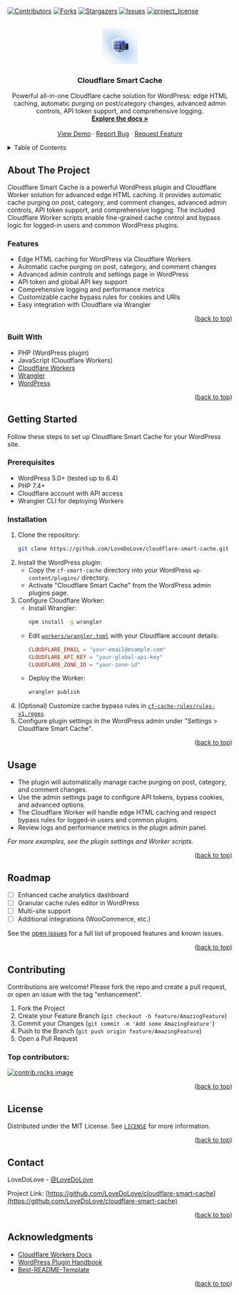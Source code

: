 <!-- Improved compatibility of back to top link: See: https://github.com/othneildrew/Best-README-Template/pull/73 -->

<a id="readme-top"></a>

[![Contributors][contributors-shield]][contributors-url]
[![Forks][forks-shield]][forks-url]
[![Stargazers][stars-shield]][stars-url]
[![Issues][issues-shield]][issues-url]
[![project_license][license-shield]][license-url]

<br />
<div align="center">
  <a href="https://github.com/LoveDoLove/cloudflare-smart-cache">
    <img src="images/logo.png" alt="Logo" width="80" height="80">
  </a>

<h3 align="center">Cloudflare Smart Cache</h3>

  <p align="center">
    Powerful all-in-one Cloudflare cache solution for WordPress: edge HTML caching, automatic purging on post/category changes, advanced admin controls, API token support, and comprehensive logging.
    <br />
    <a href="https://github.com/LoveDoLove/cloudflare-smart-cache"><strong>Explore the docs »</strong></a>
    <br />
    <br />
    <a href="https://github.com/LoveDoLove/cloudflare-smart-cache">View Demo</a>
    &middot;
    <a href="https://github.com/LoveDoLove/cloudflare-smart-cache/issues/new?labels=bug&template=bug-report---.md">Report Bug</a>
    &middot;
    <a href="https://github.com/LoveDoLove/cloudflare-smart-cache/issues/new?labels=enhancement&template=feature-request---.md">Request Feature</a>
  </p>
</div>

<details>
  <summary>Table of Contents</summary>
  <ol>
    <li>
      <a href="#about-the-project">About The Project</a>
      <ul>
        <li><a href="#built-with">Built With</a></li>
      </ul>
    </li>
    <li>
      <a href="#getting-started">Getting Started</a>
      <ul>
        <li><a href="#prerequisites">Prerequisites</a></li>
        <li><a href="#installation">Installation</a></li>
      </ul>
    </li>
    <li><a href="#usage">Usage</a></li>
    <li><a href="#roadmap">Roadmap</a></li>
    <li><a href="#contributing">Contributing</a></li>
    <li><a href="#license">License</a></li>
    <li><a href="#contact">Contact</a></li>
    <li><a href="#acknowledgments">Acknowledgments</a></li>
  </ol>
</details>

## About The Project

Cloudflare Smart Cache is a powerful WordPress plugin and Cloudflare Worker solution for advanced edge HTML caching. It provides automatic cache purging on post, category, and comment changes, advanced admin controls, API token support, and comprehensive logging. The included Cloudflare Worker scripts enable fine-grained cache control and bypass logic for logged-in users and common WordPress plugins.

### Features

- Edge HTML caching for WordPress via Cloudflare Workers
- Automatic cache purging on post, category, and comment changes
- Advanced admin controls and settings page in WordPress
- API token and global API key support
- Comprehensive logging and performance metrics
- Customizable cache bypass rules for cookies and URIs
- Easy integration with Cloudflare via Wrangler

<p align="right">(<a href="#readme-top">back to top</a>)</p>

### Built With

- PHP (WordPress plugin)
- JavaScript (Cloudflare Workers)
- [Cloudflare Workers](https://workers.cloudflare.com/)
- [Wrangler](https://developers.cloudflare.com/workers/wrangler/)
- [WordPress](https://wordpress.org/)

<p align="right">(<a href="#readme-top">back to top</a>)</p>

## Getting Started

Follow these steps to set up Cloudflare Smart Cache for your WordPress site.

### Prerequisites

- WordPress 5.0+ (tested up to 6.4)
- PHP 7.4+
- Cloudflare account with API access
- Wrangler CLI for deploying Workers

### Installation

1. Clone the repository:
   ```sh
   git clone https://github.com/LoveDoLove/cloudflare-smart-cache.git
   ```
2. Install the WordPress plugin:
   - Copy the `cf-smart-cache` directory into your WordPress `wp-content/plugins/` directory.
   - Activate "Cloudflare Smart Cache" from the WordPress admin plugins page.
3. Configure Cloudflare Worker:
   - Install Wrangler:
     ```sh
     npm install -g wrangler
     ```
   - Edit [`workers/wrangler.toml`](workers/wrangler.toml:1) with your Cloudflare account details:
     ```toml
     CLOUDFLARE_EMAIL = "your-email@example.com"
     CLOUDFLARE_API_KEY = "your-global-api-key"
     CLOUDFLARE_ZONE_ID = "your-zone-id"
     ```
   - Deploy the Worker:
     ```sh
     wrangler publish
     ```
4. (Optional) Customize cache bypass rules in [`cf-cache-rules/rules-v1.regex`](cf-cache-rules/rules-v1.regex:1).
5. Configure plugin settings in the WordPress admin under "Settings > Cloudflare Smart Cache".

<p align="right">(<a href="#readme-top">back to top</a>)</p>

## Usage

- The plugin will automatically manage cache purging on post, category, and comment changes.
- Use the admin settings page to configure API tokens, bypass cookies, and advanced options.
- The Cloudflare Worker will handle edge HTML caching and respect bypass rules for logged-in users and common plugins.
- Review logs and performance metrics in the plugin admin panel.

_For more examples, see the plugin settings and Worker scripts._

<p align="right">(<a href="#readme-top">back to top</a>)</p>

## Roadmap

- [ ] Enhanced cache analytics dashboard
- [ ] Granular cache rules editor in WordPress
- [ ] Multi-site support
- [ ] Additional integrations (WooCommerce, etc.)

See the [open issues](https://github.com/LoveDoLove/cloudflare-smart-cache/issues) for a full list of proposed features and known issues.

<p align="right">(<a href="#readme-top">back to top</a>)</p>

## Contributing

Contributions are welcome! Please fork the repo and create a pull request, or open an issue with the tag "enhancement".

1. Fork the Project
2. Create your Feature Branch (`git checkout -b feature/AmazingFeature`)
3. Commit your Changes (`git commit -m 'Add some AmazingFeature'`)
4. Push to the Branch (`git push origin feature/AmazingFeature`)
5. Open a Pull Request

### Top contributors:

<a href="https://github.com/LoveDoLove/cloudflare-smart-cache/graphs/contributors">
  <img src="https://contrib.rocks/image?repo=LoveDoLove/cloudflare-smart-cache" alt="contrib.rocks image" />
</a>

<p align="right">(<a href="#readme-top">back to top</a>)</p>

## License

Distributed under the MIT License. See [`LICENSE`](LICENSE) for more information.

<p align="right">(<a href="#readme-top">back to top</a>)</p>

## Contact

LoveDoLove - [@LoveDoLove](https://github.com/LoveDoLove)

Project Link: [https://github.com/LoveDoLove/cloudflare-smart-cache](https://github.com/LoveDoLove/cloudflare-smart-cache)

<p align="right">(<a href="#readme-top">back to top</a>)</p>

## Acknowledgments

- [Cloudflare Workers Docs](https://developers.cloudflare.com/workers/)
- [WordPress Plugin Handbook](https://developer.wordpress.org/plugins/)
- [Best-README-Template](https://github.com/othneildrew/Best-README-Template)

<p align="right">(<a href="#readme-top">back to top</a>)</p>

<!-- MARKDOWN LINKS & IMAGES -->

[contributors-shield]: https://img.shields.io/github/contributors/LoveDoLove/cloudflare-smart-cache.svg?style=for-the-badge
[contributors-url]: https://github.com/LoveDoLove/cloudflare-smart-cache/graphs/contributors
[forks-shield]: https://img.shields.io/github/forks/LoveDoLove/cloudflare-smart-cache.svg?style=for-the-badge
[forks-url]: https://github.com/LoveDoLove/cloudflare-smart-cache/network/members
[stars-shield]: https://img.shields.io/github/stars/LoveDoLove/cloudflare-smart-cache.svg?style=for-the-badge
[stars-url]: https://github.com/LoveDoLove/cloudflare-smart-cache/stargazers
[issues-shield]: https://img.shields.io/github/issues/LoveDoLove/cloudflare-smart-cache.svg?style=for-the-badge
[issues-url]: https://github.com/LoveDoLove/cloudflare-smart-cache/issues
[license-shield]: https://img.shields.io/github/license/LoveDoLove/cloudflare-smart-cache.svg?style=for-the-badge
[license-url]: https://github.com/LoveDoLove/cloudflare-smart-cache/blob/master/LICENSE
[linkedin-shield]: https://img.shields.io/badge/-LinkedIn-black.svg?style=for-the-badge&logo=linkedin&colorB=555
